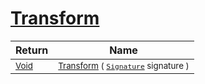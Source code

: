 # [Transform](./UniformScale-100663886.md)



| Return | Name | 
| --- | --- | 
| <sub>[Void](https://docs.microsoft.com/en-us/dotnet/api/System.Void)</sub>| <sub>[Transform](./UniformScale-100663886.md) ( [`Signature`](./../../../../Signature.md) signature )</sub>| <br>


